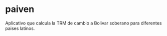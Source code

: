 # paiven
Aplicativo que calcula la TRM de cambio a Bolivar soberano para diferentes paises latinos.
